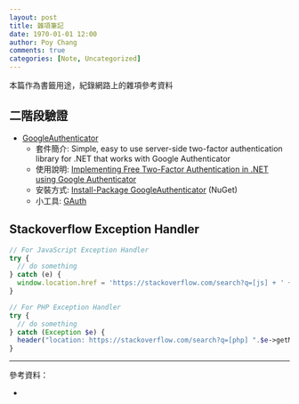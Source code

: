 ```yaml
---
layout: post
title: 雜項筆記
date: 1970-01-01 12:00
author: Poy Chang
comments: true
categories: [Note, Uncategorized]
---
```


本篇作為書籤用途，紀錄網路上的雜項參考資料

## 二階段驗證

- [GoogleAuthenticator](https://github.com/BrandonPotter/GoogleAuthenticator)
  - 套件簡介: Simple, easy to use server-side two-factor authentication library for .NET that works with Google Authenticator
  - 使用說明: [Implementing Free Two-Factor Authentication in .NET using Google Authenticator](http://brandonpotter.com/2014/09/07/implementing-free-two-factor-authentication-in-net-using-google-authenticator/)
  - 安裝方式: [Install-Package GoogleAuthenticator](https://www.nuget.org/packages/GoogleAuthenticator) (NuGet)
  - 小工具: [GAuth](https://gauth.apps.gbraad.nl/)

## Stackoverflow Exception Handler

```js
// For JavaScript Exception Handler
try {
  // do something
} catch (e) {
  window.location.href = 'https://stackoverflow.com/search?q=[js] + ' + e.message;
}
```

```php
// For PHP Exception Handler
try {
  // do something
} catch (Exception $e) {
  header("location: https://stackoverflow.com/search?q=[php] ".$e->getMessage());
}
```

---

參考資料：

- []()
